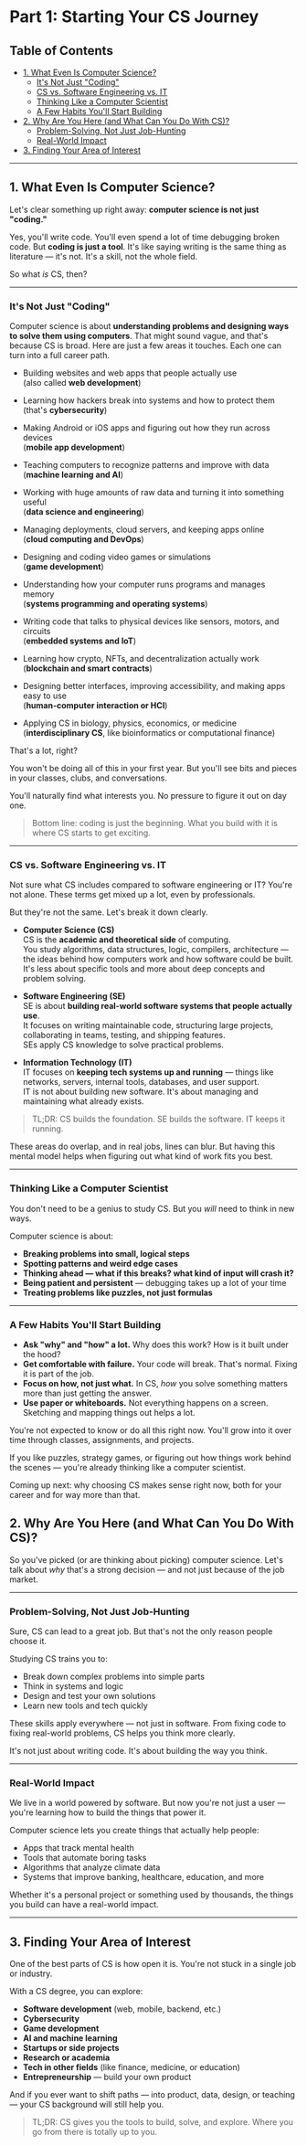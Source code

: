 # Part 1: Starting Your CS Journey

## Table of Contents

- [1. What Even Is Computer Science?](#1-what-even-is-computer-science)
  - [It's Not Just "Coding"](#its-not-just-coding)
  - [CS vs. Software Engineering vs. IT](#cs-vs-software-engineering-vs-it)
  - [Thinking Like a Computer Scientist](#thinking-like-a-computer-scientist)
  - [A Few Habits You'll Start Building](#a-few-habits-youll-start-building)
- [2. Why Are You Here (and What Can You Do With CS)?](#2-why-are-you-here-and-what-can-you-do-with-cs)
  - [Problem-Solving, Not Just Job-Hunting](#problem-solving-not-just-job-hunting)
  - [Real-World Impact](#real-world-impact)
- [3. Finding Your Area of Interest](#3-finding-your-area-of-interest)

---

## 1. What Even Is Computer Science?

Let's clear something up right away: **computer science is not just "coding."**

Yes, you'll write code. You'll even spend a lot of time debugging broken code. But **coding is just a tool**. It's like saying writing is the same thing as literature — it's not. It's a skill, not the whole field.

So what _is_ CS, then?

---

### It's Not Just "Coding"

Computer science is about **understanding problems and designing ways to solve them using computers**. That might sound vague, and that's because CS is broad. Here are just a few areas it touches. Each one can turn into a full career path.

- Building websites and web apps that people actually use  
  (also called **web development**)

- Learning how hackers break into systems and how to protect them  
  (that's **cybersecurity**)

- Making Android or iOS apps and figuring out how they run across devices  
  (**mobile app development**)

- Teaching computers to recognize patterns and improve with data  
  (**machine learning and AI**)

- Working with huge amounts of raw data and turning it into something useful  
  (**data science and engineering**)

- Managing deployments, cloud servers, and keeping apps online  
  (**cloud computing and DevOps**)

- Designing and coding video games or simulations  
  (**game development**)

- Understanding how your computer runs programs and manages memory  
  (**systems programming and operating systems**)

- Writing code that talks to physical devices like sensors, motors, and circuits  
  (**embedded systems and IoT**)

- Learning how crypto, NFTs, and decentralization actually work  
  (**blockchain and smart contracts**)

- Designing better interfaces, improving accessibility, and making apps easy to use  
  (**human-computer interaction or HCI**)

- Applying CS in biology, physics, economics, or medicine  
  (**interdisciplinary CS**, like bioinformatics or computational finance)

That's a lot, right?

You won't be doing all of this in your first year. But you'll see bits and pieces in your classes, clubs, and conversations.

You'll naturally find what interests you. No pressure to figure it out on day one.

> Bottom line: coding is just the beginning. What you build with it is where CS starts to get exciting.

---

### CS vs. Software Engineering vs. IT

Not sure what CS includes compared to software engineering or IT? You're not alone. These terms get mixed up a lot, even by professionals.

But they're not the same. Let's break it down clearly.

- **Computer Science (CS)**  
  CS is the **academic and theoretical side** of computing.  
  You study algorithms, data structures, logic, compilers, architecture — the ideas behind how computers work and how software could be built.  
  It's less about specific tools and more about deep concepts and problem solving.

- **Software Engineering (SE)**  
  SE is about **building real-world software systems that people actually use**.  
  It focuses on writing maintainable code, structuring large projects, collaborating in teams, testing, and shipping features.  
  SEs apply CS knowledge to solve practical problems.

- **Information Technology (IT)**  
  IT focuses on **keeping tech systems up and running** — things like networks, servers, internal tools, databases, and user support.  
  IT is not about building new software. It's about managing and maintaining what already exists.

> TL;DR: CS builds the foundation. SE builds the software. IT keeps it running.

These areas do overlap, and in real jobs, lines can blur. But having this mental model helps when figuring out what kind of work fits you best.

---

### Thinking Like a Computer Scientist

You don't need to be a genius to study CS. But you _will_ need to think in new ways.

Computer science is about:

- **Breaking problems into small, logical steps**
- **Spotting patterns and weird edge cases**
- **Thinking ahead — what if this breaks? what kind of input will crash it?**
- **Being patient and persistent** — debugging takes up a lot of your time
- **Treating problems like puzzles, not just formulas**

---

### A Few Habits You'll Start Building

- **Ask "why" and "how" a lot.** Why does this work? How is it built under the hood?
- **Get comfortable with failure.** Your code will break. That's normal. Fixing it is part of the job.
- **Focus on how, not just what.** In CS, _how_ you solve something matters more than just getting the answer.
- **Use paper or whiteboards.** Not everything happens on a screen. Sketching and mapping things out helps a lot.

You're not expected to know or do all this right now. You'll grow into it over time through classes, assignments, and projects.

If you like puzzles, strategy games, or figuring out how things work behind the scenes — you're already thinking like a computer scientist.

Coming up next: why choosing CS makes sense right now, both for your career and for way more than that.

## 2. Why Are You Here (and What Can You Do With CS)?

So you've picked (or are thinking about picking) computer science. Let's talk about _why_ that's a strong decision — and not just because of the job market.

---

### Problem-Solving, Not Just Job-Hunting

Sure, CS can lead to a great job. But that's not the only reason people choose it.

Studying CS trains you to:

- Break down complex problems into simple parts
- Think in systems and logic
- Design and test your own solutions
- Learn new tools and tech quickly

These skills apply everywhere — not just in software. From fixing code to fixing real-world problems, CS helps you think more clearly.

It's not just about writing code. It's about building the way you think.

---

### Real-World Impact

We live in a world powered by software. But now you're not just a user — you're learning how to build the things that power it.

Computer science lets you create things that actually help people:

- Apps that track mental health
- Tools that automate boring tasks
- Algorithms that analyze climate data
- Systems that improve banking, healthcare, education, and more

Whether it's a personal project or something used by thousands, the things you build can have a real-world impact.

---

## 3. Finding Your Area of Interest

One of the best parts of CS is how open it is. You're not stuck in a single job or industry.

With a CS degree, you can explore:

- **Software development** (web, mobile, backend, etc.)
- **Cybersecurity**
- **Game development**
- **AI and machine learning**
- **Startups or side projects**
- **Research or academia**
- **Tech in other fields** (like finance, medicine, or education)
- **Entrepreneurship** — build your own product

And if you ever want to shift paths — into product, data, design, or teaching — your CS background will still help you.

> TL;DR: CS gives you the tools to build, solve, and explore. Where you go from there is totally up to you.

